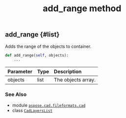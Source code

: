 ﻿---
title: add_range method
second_title: Aspose.CAD for Python via .NET API References
description: 
type: docs
weight: 20
url: /python-net/aspose.cad.fileformats.cad/cadlayerslist/add_range/
is_root: false
---

## add_range {#list}

Adds the range of the objects to container.



```python
def add_range(self, objects):
    ...
```


| Parameter | Type | Description |
| :- | :- | :- |
| objects | list | The objects array. |



### See Also
* module [`aspose.cad.fileformats.cad`](../../)
* class [`CadLayersList`](/cad/python-net/aspose.cad.fileformats.cad/cadlayerslist)
